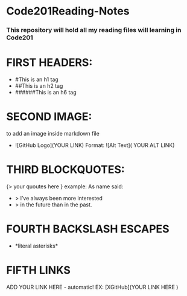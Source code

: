 # Code201Reading-Notes

### This repository will hold all my reading files will learning in Code201

# FIRST HEADERS:

- #This is an h1 tag
- ##This is an h2 tag
- ######This is an h6 tag

# SECOND IMAGE:

to add an image inside markdown file

- ![GitHub Logo](YOUR LINK) Format: ![Alt Text]( YOUR ALT LINK)

# THIRD BLOCKQUOTES:

{> your quoutes here }
example:
As name said:

- \> I’ve always been more interested
- \> in the future than in the past.

# FOURTH BACKSLASH ESCAPES

- \*literal asterisks\*

# FIFTH LINKS

ADD YOUR LINK HERE - automatic! EX: [XGitHub](YOUR LINK HERE )
